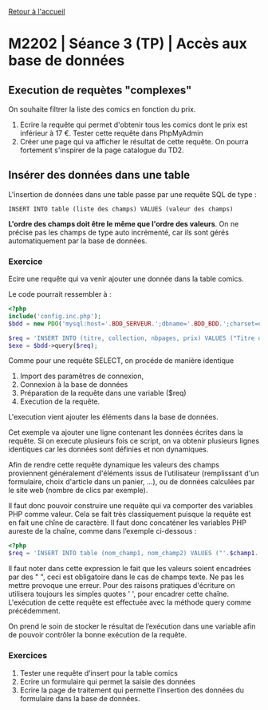 [Retour à l'accueil](README.md)

# M2202 | Séance 3 (TP) | Accès aux base de données

## Execution de requètes "complexes"

On souhaite filtrer la liste des comics en fonction du prix.

1. Ecrire la requête qui permet d'obtenir tous les comics dont le prix est inférieur à 17 €. Tester cette requête dans PhpMyAdmin
2. Créer une page qui va afficher le résultat de cette requête. On pourra fortement s'inspirer de la page catalogue du TD2.

##  Insérer des données dans une table

L'insertion de données dans une table passe par une requête SQL de type :

    INSERT INTO table (liste des champs) VALUES (valeur des champs)
    
    
**L'ordre des champs doit être le même que l'ordre des valeurs**. On ne précise pas les champs de type auto incrémenté, car ils sont gérés automatiquement par la base de données.

### Exercice

Ecire une requête qui va venir ajouter une donnée dans la table comics.

Le code pourrait ressembler à :

 ````php
 <?php
 include('config.inc.php');
 $bdd = new PDO('mysql:host='.BDD_SERVEUR.';dbname='.BDD_BDD.';charset=utf8', BDD_USER, BDD_PASS);
 
 $req = 'INSERT INTO (titre, collection, nbpages, prix) VALUES ("Titre de test", "Collection de test", "12", "33.45")';
 $exe = $bdd->query($req);
 ````
 
 Comme pour une requête SELECT, on procéde de manière identique
 
 1. Import des paramêtres de connexion,
 2. Connexion à la base de données
 3. Préparation de la requête dans une variable ($req)
 4. Execution de la requête.
 
 L'execution vient ajouter les éléments dans la base de données.
 
 Cet exemple va ajouter une ligne contenant les données écrites dans la requête. Si on execute plusieurs fois ce script, on va obtenir plusieurs lignes identiques car les données sont définies et non dynamiques.
 
Afin de rendre cette requête dynamique les valeurs des champs proviennent généralement d'éléments issus de l’utilisateur (remplissant d'un formulaire, choix d'article dans un panier, ...), ou de données calculées par le site web (nombre de clics par exemple).

Il faut donc pouvoir construire une requête qui va comporter des variables PHP comme valeur. Cela se fait très classiquement puisque la requête est en fait une chîne de caractère. Il faut donc concaténer les variables PHP aureste de la chaîne, comme dans l’exemple ci-dessous :

````php
<?php
$req = 'INSERT INTO table (nom_champ1, nom_champ2) VALUES ("'.$champ1.'","'.$_GET['champ2'].'")';
````

Il faut noter dans cette expression le fait que les valeurs soient encadrées par des " ", ceci est obligatoire dans le cas de champs texte. Ne pas les mettre provoque une erreur. Pour des raisons pratiques d'écriture on utilisera toujours les simples quotes ' ', pour encadrer cette chaîne. L'exécution de cette requête est effectuée avec la méthode query comme précédemment.

On prend le soin de stocker le résultat de l’exécution dans une variable afin de pouvoir contrôler la bonne exécution de la requête.

### Exercices

1. Tester une requête d’insert pour la table comics
2. Ecrire un formulaire qui permet la saisie des données
3. Ecrire la page de traitement qui permette l’insertion des données du formulaire dans la base de données.
